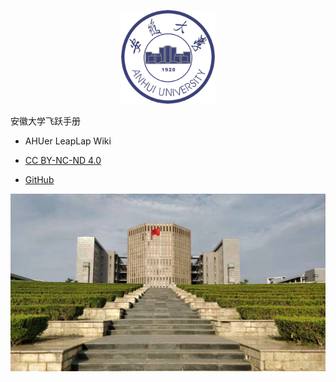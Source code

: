 <p align="center">
  <a href="https://github.com/AHUer-LeapLap/Impart-Inherit">
    <img alt="AHU" src="_media/ahu.jpg" height="150">
  </a>
</p>
<middle>安徽大学飞跃手册</middle>

- AHUer LeapLap Wiki

- [CC BY-NC-ND 4.0](https://creativecommons.org/licenses/by-nc-nd/4.0/deed.zh)

- [GitHub](https://github.com/AHUer-LeapLap/Impart-Inherit)

![封面图](_media/AHU八角楼.jpg)

